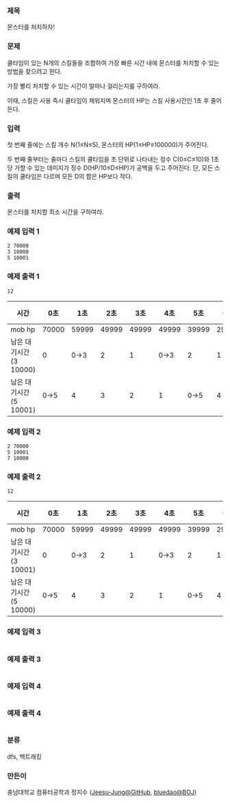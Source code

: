 ### 제목
몬스터를 처치하자!

### 문제
<p>쿨타임이 있는 N개의 스킬들을 조합하여 가장 빠른 시간 내에 몬스터를 처치할 수 있는 방법을 찾으려고 한다.</p>
<p>가장 빨리 처치할 수 있는 시간이 얼마나 걸리는지를 구하여라.</p>
<p>이때, 스킬은 사용 즉시 쿨타임이 채워지며 몬스터의 HP는 스킬 사용시간인 1초 후 줄어든다.</p>


### 입력
<p>첫 번째 줄에는 스킬 개수 N(1≤N≤5), 몬스터의 HP(1≤HP≤100000)가 주어진다.</p>
<p>두 번째 줄부터는 줄마다 스킬의 쿨타임을 초 단위로 나타내는 정수 C(0≤C≤10)와 1초당 가할 수 있는 데미지가 정수 D(HP/10≤D≤HP)가 공백을 두고 주어진다. 단, 모든 스킬의 쿨타임은 다르며 모든 D의 합은 HP보다 작다.</p>


### 출력
<p>몬스터를 처치할 최소 시간을 구하여라.</p>

### 예제 입력 1
```
2 70000
3 10000
5 10001

```

### 예제 출력 1
```
12
```
|시간|0초|1초|2초|3초|4초|5초|6초|7초|8초|9초|10초|11초|12초|
|------|---|---|---|---|---|---|---|---|---|---|---|---|---|
|mob hp|70000|59999|49999|49999|49999|39999|29998|29998|19998|19998|19998|9997|-3|
|남은 대기시간(3 10000)|0|0->3|2|1|0->3|2|1|0->3|2|1|0|0->3|2|
|남은 대기시간(5 10001)|0->5|4|3|2|1|0->5|4|3|2|1|0->5|0|0|

### 예제 입력 2
```
2 70000
5 10001
7 10000
```

### 예제 출력 2
```
12
```
|시간|0초|1초|2초|3초|4초|5초|6초|7초|8초|9초|10초|11초|12초|
|------|---|---|---|---|---|---|---|---|---|---|---|---|---|
|mob hp|70000|59999|49999|49999|49999|39999|29998|29998|19998|19998|19998|9997|-3|
|남은 대기시간(3 10001)|0|0->3|2|1|0->3|2|1|0->3|2|1|0->3|2|1|
|남은 대기시간(5 10000)|0->5|4|3|2|1|0->5|4|3|2|1|0|0->5|4|

### 예제 입력 3
```

```

### 예제 출력 3
```

```


### 예제 입력 4
```

```

### 예제 출력 4
```

```

### 분류
dfs, 백트래킹

### 만든이
충남대학교 컴퓨터공학과 정지수 ([Jeesu-Jung@GitHub](https://github.com/Jeesu-Jung), [bluedao@BOJ](https://www.acmicpc.net/user/bluedao))